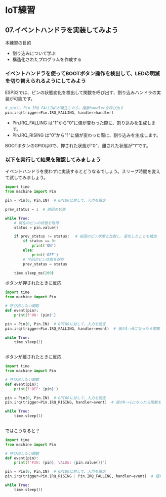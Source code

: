 # IoT練習

## 07.イベントハンドラを実装してみよう

本練習の目的

- 割り込みについて学ぶ
- 構造化されたプログラムを作成する

### イベントハンドラを使ってBOOTボタン操作を検出して、LEDの明滅を切り替えられるようにしてみよう

ESP32では、ピンの状態変化を検出して関数を呼び出す、割り込みハンドラの実装が可能です。

```python
# pinに、Pin.IRQ_FALLINGが発生したら、関数handlerを呼び出す
pin.irq(trigger=Pin.IRQ_FALLING, handler=handler) 
```

- Pin.IRQ_FALLING は"1"から"0"に値が変わった際に、割り込みを生成します。
- Pin.IRQ_RISING は"0"から"1"に値が変わった際に、割り込みを生成します。

BOOTボタンのGPIOは0で、押された状態が"0"、離された状態が"1"です。

### 以下を実行して結果を確認してみましょう

イベントハンドラを使わずに実装するとどうなるでしょう。スリープ時間を変えて試してみましょう。

```python
import time
from machine import Pin

pin = Pin(0, Pin.IN)  # GPIO0に対して、入力を設定

prev_status = 1  # 前回の状態

while True:
    # 現在のピンの状態を取得
    status = pin.value()

    if prev_status != status:　 # 前回のピン状態と比較し、変化したことを検出
        if status == 0:
            print('ON')
        else:
            print('OFF')
        # 今回のピン状態を保存
        prev_status = status

    time.sleep_ms(200)

```

ボタンが押されたときに反応

```python
import time
from machine import Pin

# 呼び出したい関数
def event(pin):
    print(f'ON: {pin}')

pin = Pin(0, Pin.IN)  # GPIO0に対して、入力を設定
pin.irq(trigger=Pin.IRQ_FALLING, handler=event)  # 値が1->0になったら関数を呼び出し

while True:
    time.sleep(1)
 
```

ボタンが離されたときに反応

```python
import time
from machine import Pin

# 呼び出したい関数
def event(pin):
    print(f'OFF: {pin}')

pin = Pin(0, Pin.IN)  # GPIO0に対して、入力を設定
pin.irq(trigger=Pin.IRQ_RISING, handler=event)  # 値が0->1になったら関数を呼び出し

while True:
    time.sleep(1)
 
```

ではこうなると？

```python
import time
from machine import Pin

# 呼び出したい関数
def event(pin):
    print(f'PIN: {pin}, VALUE: {pin.value()}')

pin = Pin(0, Pin.IN)  # GPIO0に対して、入力を設定
pin.irq(trigger=Pin.IRQ_RISING | Pin.IRQ_FALLING, handler=event)  # 値が0->1になったら関数を呼び出し

while True:
    time.sleep(1)
 
```

